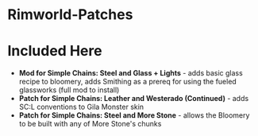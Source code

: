 # Rimworld-Patches


# Included Here


* **Mod for Simple Chains: Steel and Glass + Lights** - adds basic glass recipe to bloomery, adds Smithing as a prereq for using the fueled glassworks (full mod to install)
* **Patch for Simple Chains: Leather and Westerado (Continued)** - adds SC:L conventions to Gila Monster skin
* **Patch for Simple Chains: Steel and More Stone** - allows the Bloomery to be built with any of More Stone's chunks
